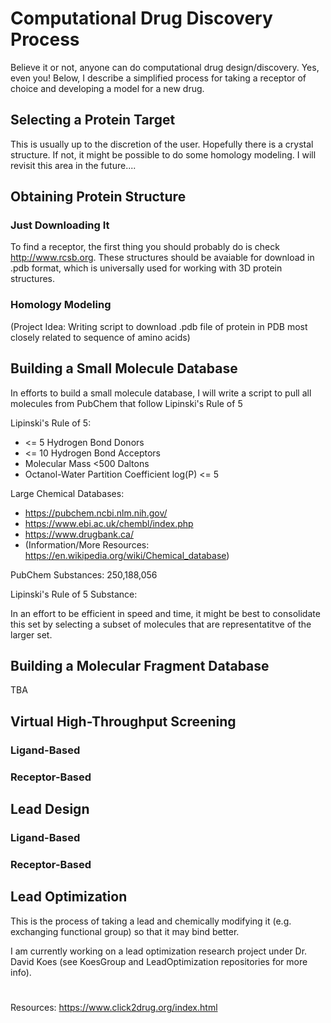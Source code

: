 # Computational Drug Discovery Process

Believe it or not, anyone can do computational drug design/discovery. Yes, even you! Below, I describe a simplified process for taking a receptor of choice and developing a model for a new drug. 

## Selecting a Protein Target 

This is usually up to the discretion of the user. Hopefully there is a crystal structure. If not, it might be possible to do some homology modeling. I will revisit this area in the future....

## Obtaining Protein Structure 

### Just Downloading It 

To find a receptor, the first thing you should probably do is check http://www.rcsb.org. These structures should be avaiable for download in .pdb format, which is universally used for working with 3D protein structures. 

### Homology Modeling 

(Project Idea: Writing script to download .pdb file of protein in PDB most closely related to sequence of amino acids) 

## Building a Small Molecule Database

In efforts to build a small molecule database, I will write a script to pull all molecules from PubChem that follow Lipinski's Rule of 5

Lipinski's Rule of 5:
* <= 5 Hydrogen Bond Donors 
* <= 10 Hydrogen Bond Acceptors 
* Molecular Mass <500 Daltons 
* Octanol-Water Partition Coefficient log(P) <= 5  

Large Chemical Databases: 
* https://pubchem.ncbi.nlm.nih.gov/ 
* https://www.ebi.ac.uk/chembl/index.php 
* https://www.drugbank.ca/ 
* (Information/More Resources: https://en.wikipedia.org/wiki/Chemical_database) 

PubChem Substances: 250,188,056

Lipinski's Rule of 5 Substance: 

In  an effort to be efficient in speed and time, it might be best to consolidate this set by selecting a subset of molecules that are representatitve of the larger set.  

## Building a Molecular Fragment Database 

TBA 

## Virtual High-Throughput Screening

### Ligand-Based

### Receptor-Based

## Lead Design

### Ligand-Based

### Receptor-Based 

## Lead Optimization

This is the process of taking a lead and chemically modifying it (e.g. exchanging functional group) so that it may bind better. 

I am currently working on a lead optimization research project under Dr. David Koes (see KoesGroup and LeadOptimization repositories for more info). 

# 

Resources: https://www.click2drug.org/index.html

